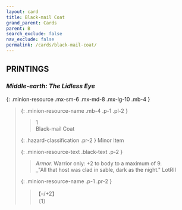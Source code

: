 ```yaml
---
layout: card
title: Black-mail Coat
grand_parent: Cards
parent: B
search_exclude: false
nav_exclude: false
permalink: /cards/black-mail-coat/
---
```


## PRINTINGS


### _Middle-earth: The Lidless Eye_

{: .minion-resource .mx-sm-6 .mx-md-8 .mx-lg-10 .mb-4 }
> {: .minion-resource-name .mb-4 .p-1 .pl-2 }
> > <div class="hazard-mp">1</div>
> > <div class="card-name">Black-mail Coat</div>
>
> {: .hazard-classification .pr-2 }
> Minor Item
>
> {: .minion-resource-text .black-text .p-2 }
> > _Armor._ Warrior only: +2 to body to a maximum of 9. <br>_"All that host was clad in sable, dark as the night." LotRII 
> 
> {: .minion-resource-name .p-1 .pr-2 }
> > <div class="card-shield">【&ndash;/+2】</div>
> > <div class="card-corruption-white">〔1〕</div>
